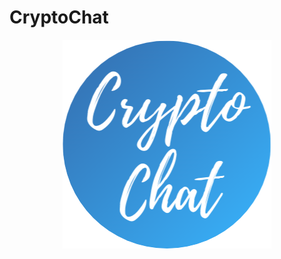 # CryptoChat

<div style="display:flex; justify-content:center"><img src="https://github.com/martibatista03/CryptoChat/blob/master/public/imatges/icono-pestanya.png"/></div>
